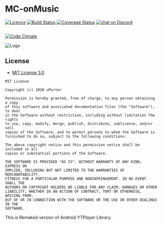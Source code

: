 # MC-onMusic

[![Licence](https://img.shields.io/badge/license-MIT-green.svg?style=flat-square)](http://ozgurlisanslar.org.tr/mit/)
[![Build Status](https://travis-ci.org/boennemann/badges.svg?branch=master)](https://travis-ci.org/boennemann/badges)
[![Coverage Status](https://coveralls.io/repos/github/MC-Team2212/MC-onMusic/badge.svg?branch=master)](https://coveralls.io/github/MC-Team2212/MC-onMusic?branch=master)
 <a href="https://discord.gg/W2Va5F">
        <img src="https://img.shields.io/discord/567778703141109760?logo=discord"
            alt="chat on Discord"></a>
            
            
##              
[![Code Climate](https://codeclimate.com/github/boennemann/badges.svg)](https://codeclimate.com/github/boennemann/badges)

![Logo](https://github.com/MC-Team2212/MC-onMusic/blob/master/app/src/main/res/mipmap-xxhdpi/ic_launcher.png)






## License

* [MIT License 3.0](http://ozgurlisanslar.org.tr/mit/)

```
MIT License

Copyright (c) 2020 uPorter

Permission is hereby granted, free of charge, to any person obtaining a copy
of this software and associated documentation files (the "Software"), to deal
in the Software without restriction, including without limitation the rights
to use, copy, modify, merge, publish, distribute, sublicense, and/or sell
copies of the Software, and to permit persons to whom the Software is
furnished to do so, subject to the following conditions:

The above copyright notice and this permission notice shall be included in all
copies or substantial portions of the Software.

THE SOFTWARE IS PROVIDED "AS IS", WITHOUT WARRANTY OF ANY KIND, EXPRESS OR
IMPLIED, INCLUDING BUT NOT LIMITED TO THE WARRANTIES OF MERCHANTABILITY,
FITNESS FOR A PARTICULAR PURPOSE AND NONINFRINGEMENT. IN NO EVENT SHALL THE
AUTHORS OR COPYRIGHT HOLDERS BE LIABLE FOR ANY CLAIM, DAMAGES OR OTHER
LIABILITY, WHETHER IN AN ACTION OF CONTRACT, TORT OR OTHERWISE, ARISING FROM,
OUT OF OR IN CONNECTION WITH THE SOFTWARE OR THE USE OR OTHER DEALINGS IN THE
SOFTWARE.
```


This is Remaked version of Android YTPlayer Library.
